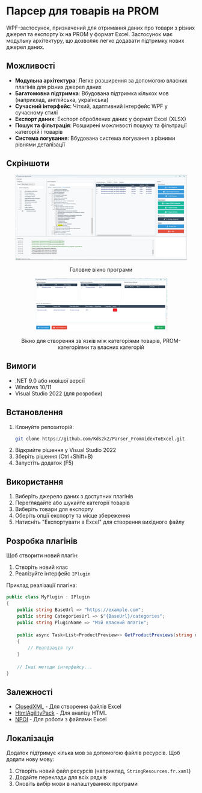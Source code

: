 # Парсер для товарів на PROM

WPF-застосунок, призначений для отримання даних про товари з різних джерел та експорту їх на PROM у формат Excel. Застосунок має модульну архітектуру, що дозволяє легко додавати підтримку нових джерел даних.

## Можливості

- **Модульна архітектура**: Легке розширення за допомогою власних плагінів для різних джерел даних
- **Багатомовна підтримка**: Вбудована підтримка кількох мов (наприклад, англійська, українська)
- **Сучасний інтерфейс**: Чіткий, адаптивний інтерфейс WPF у сучасному стилі
- **Експорт даних**: Експорт оброблених даних у формат Excel (XLSX)
- **Пошук та фільтрація**: Розширені можливості пошуку та фільтрації категорій і товарів
- **Система логування**: Вбудована система логування з різними рівнями деталізації

## Скріншоти

<p align="center">
  <img src="Screenshots/MainScreen.png" alt="Головне вікно" width="90%"/>
  <p align="center">Головне вікно програми</p>
</p>

<p align="center">
  <img src="Screenshots/RelationScreen.png" alt="Перегляд товару" width="70%"/>
  <p align="center">Вікно для створення зв`язків між категоріями товарів, PROM-категоріями та власних категорій</p>
</p>

## Вимоги

- .NET 9.0 або новішої версії
- Windows 10/11
- Visual Studio 2022 (для розробки)

## Встановлення

1. Клонуйте репозиторій:
   ```bash
   git clone https://github.com/Kds2k2/Parser_FromVidexToExcel.git
   ```
2. Відкрийте рішення у Visual Studio 2022
3. Зберіть рішення (Ctrl+Shift+B)
4. Запустіть додаток (F5)

## Використання

1. Виберіть джерело даних з доступних плагінів
2. Переглядайте або шукайте категорії товарів
3. Виберіть товари для експорту
4. Оберіть опції експорту та місце збереження
5. Натисніть "Експортувати в Excel" для створення вихідного файлу

## Розробка плагінів

Щоб створити новий плагін:

1. Створіть новий клас
3. Реалізуйте інтерфейс `IPlugin`

Приклад реалізації плагіна:

```csharp
public class MyPlugin : IPlugin
{
    public string BaseUrl => "https://example.com";
    public string CategoriesUrl => $"{BaseUrl}/categories";
    public string PluginName => "Мій власний плагін";
    
    public async Task<List<ProductPreview>> GetProductPreviews(string url)
    {
        // Реалізація тут
    }
    
    // Інші методи інтерфейсу...
}
```

## Залежності

- [ClosedXML](https://github.com/ClosedXML/ClosedXML) - Для створення файлів Excel
- [HtmlAgilityPack](https://html-agility-pack.net/) - Для аналізу HTML
- [NPOI](https://github.com/nissl-lab/npoi) - Для роботи з файлами Excel

## Локалізація

Додаток підтримує кілька мов за допомогою файлів ресурсів. Щоб додати нову мову:

1. Створіть новий файл ресурсів (наприклад, `StringResources.fr.xaml`)
2. Додайте переклади для всіх рядків
3. Оновіть вибір мови в налаштуваннях програми
